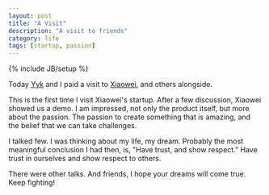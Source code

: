 ```yaml
---
layout: post
title: "A Visit"
description: "A visit to friends"
category: life
tags: [startup, passion]
---
```

{% include JB/setup %}

Today [Yyk](http://yyk.colorfulwe.com/) and I paid a visit to
[Xiaowei](https://www.flickr.com/photos/sh1ne), and others alongside.

This is the first time I visit Xiaowei's startup. After a few
discussion, Xiaowei showed us a demo. I am impressed, not only the
product itself, but more about the passion. The passion to create
something that is amazing, and the belief that we can take challenges.

I talked few. I was thinking about my life, my dream. Probably the
most meaningful conclusion I had then, is, "Have trust, and show
respect."  Have trust in ourselves and show respect to others.

There were other talks. And friends, I hope your dreams will come
true. Keep fighting!


